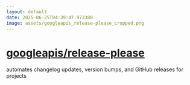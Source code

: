 ```yaml
---
layout: default
date: 2025-06-25T04:39:47.973380
image: assets/googleapis_release-please_cropped.png
---
```


# [googleapis/release-please](https://github.com/googleapis/release-please)

automates changelog updates, version bumps, and GitHub releases for projects
